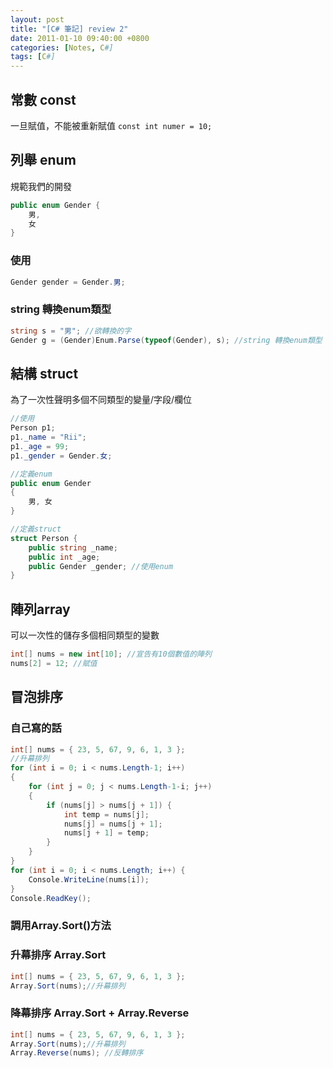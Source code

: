 ```yaml
---
layout: post
title: "[C# 筆記] review 2"
date: 2011-01-10 09:40:00 +0800
categories: [Notes, C#]
tags: [C#]
---
```


## 常數 const
一旦賦值，不能被重新賦值
`const int numer = 10;`

## 列舉 enum
規範我們的開發
```c#
public enum Gender {
	男,
	女
}
```
### 使用
```c#
Gender gender = Gender.男;
```

### string 轉換enum類型

```c#
string s = "男"; //欲轉換的字
Gender g = (Gender)Enum.Parse(typeof(Gender), s); //string 轉換enum類型
```

##  結構 struct
為了一次性聲明多個不同類型的變量/字段/欄位

```c#
//使用
Person p1;
p1._name = "Rii";
p1._age = 99;
p1._gender = Gender.女;

//定義enum
public enum Gender
{
    男, 女
}

//定義struct
struct Person {
    public string _name;
    public int _age;
    public Gender _gender; //使用enum
}
```

##  陣列array
可以一次性的儲存多個相同類型的變數
```c#
int[] nums = new int[10]; //宣告有10個數值的陣列
nums[2] = 12; //賦值
```
##  冒泡排序 

### 自己寫的話
```c#
int[] nums = { 23, 5, 67, 9, 6, 1, 3 };
//升幕排列
for (int i = 0; i < nums.Length-1; i++)
{
	for (int j = 0; j < nums.Length-1-i; j++)
	{
		if (nums[j] > nums[j + 1]) {
			int temp = nums[j];
			nums[j] = nums[j + 1];
			nums[j + 1] = temp;
        }
	}
}
for (int i = 0; i < nums.Length; i++) {
	Console.WriteLine(nums[i]);
}
Console.ReadKey();
```
### 調用Array.Sort()方法

### 升幕排序 Array.Sort
```c#
int[] nums = { 23, 5, 67, 9, 6, 1, 3 };
Array.Sort(nums);//升幕排列
```

### 降幕排序 Array.Sort + Array.Reverse
```c#
int[] nums = { 23, 5, 67, 9, 6, 1, 3 };
Array.Sort(nums);//升幕排列
Array.Reverse(nums); //反轉排序
```